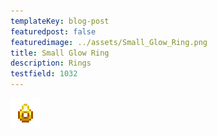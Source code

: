 ```yaml
---
templateKey: blog-post
featuredpost: false
featuredimage: ../assets/Small_Glow_Ring.png
title: Small Glow Ring
description: Rings
testfield: 1032
---
```

![Small Glow Ring](../assets/Small_Glow_Ring.png)